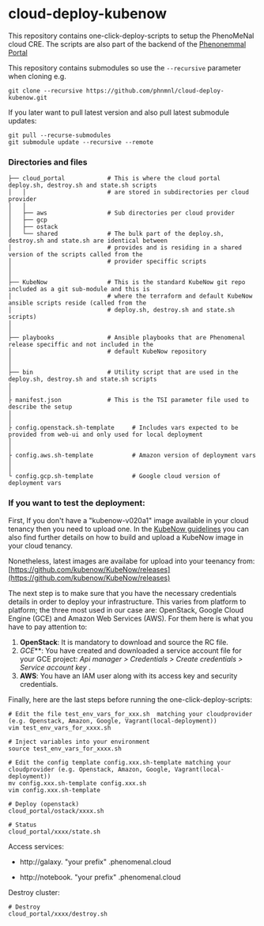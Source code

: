 # cloud-deploy-kubenow
This repository contains one-click-deploy-scripts to setup the PhenoMeNal cloud CRE.
The scripts are also part of the backend of the [Phenonemmal Portal](http://portal.phenomenal-h2020.eu/cloud-research-environment)

This repository contains submodules so use the `--recursive` parameter when cloning e.g.

    git clone --recursive https://github.com/phnmnl/cloud-deploy-kubenow.git

If you later want to pull latest version and also pull latest submodule updates:

    git pull --recurse-submodules
    git submodule update --recursive --remote


### Directories and files

    ├── cloud_portal            # This is where the cloud portal deploy.sh, destroy.sh and state.sh scripts
    │   │                       # are stored in subdirectories per cloud provider
    │   │
    │   ├── aws                 # Sub directories per cloud provider
    │   ├── gcp
    │   ├── ostack
    │   └── shared              # The bulk part of the deploy.sh, destroy.sh and state.sh are identical between
    │                           # provides and is residing in a shared version of the scripts called from the
    │                           # provider speciffic scripts
    │
    │
    ├── KubeNow                 # This is the standard KubeNow git repo included as a git sub-module and this is
    │                           # where the terraform and default KubeNow ansible scripts reside (called from the
    │                           # deploy.sh, destroy.sh and state.sh scripts)
    │
    │
    ├── playbooks               # Ansible playbooks that are Phenomenal release speciffic and not included in the
    │                           # default KubeNow repository
    │
    │
    ├── bin                     # Utility script that are used in the deploy.sh, destroy.sh and state.sh scripts
    │
    │
    ├ manifest.json             # This is the TSI parameter file used to describe the setup
    │
    │
    ├ config.openstack.sh-template     # Includes vars expected to be provided from web-ui and only used for local deployment
    │
    │
    ├ config.aws.sh-template           # Amazon version of deployment vars
    │
    │
    └ config.gcp.sh-template           # Google cloud version of deployment vars



### If you want to test the deployment:

First, If you don't have a "kubenow-v020a1" image available in your cloud tenancy then you need to upload one. In the [KubeNow guidelines](https://kubenow.readthedocs.io/en/latest/developers/build-img.html) you can also find further details on how to build and upload a KubeNow image in your cloud tenancy.

Nonetheless, latest images are availabe for upload into your teenancy from: [https://github.com/kubenow/KubeNow/releases](https://github.com/kubenow/KubeNow/releases)

The next step is to make sure that you have the necessary credentials details in order to deploy your infrastructure. This varies from platform to platform; the three most used in our case are: OpenStack, Google Cloud Engine (GCE) and Amazon Web Services (AWS). For them here is what you have to pay attention to:

1. **OpenStack**: It is mandatory to download and source the RC file.
2. *GCE***: You have created and downloaded a service account file for your GCE project: _Api manager > Credentials > Create credentials > Service account key_ .
3. **AWS**: You have an IAM user along with its access key and security credentials.

Finally, here are the last steps before running the one-click-deploy-scripts:

    # Edit the file test_env_vars_for_xxx.sh  matching your cloudprovider (e.g. Openstack, Amazon, Google, Vagrant(local-deployment))
    vim test_env_vars_for_xxxx.sh

    # Inject variables into your environment
    source test_env_vars_for_xxxx.sh

    # Edit the config template config.xxx.sh-template matching your cloudprovider (e.g. Openstack, Amazon, Google, Vagrant(local-deployment))
    mv config.xxx.sh-template config.xxx.sh
    vim config.xxx.sh-template

    # Deploy (openstack)
    cloud_portal/ostack/xxxx.sh

    # Status
    cloud_portal/xxxx/state.sh

Access services:

- http://galaxy. "your prefix" .phenomenal.cloud

- http://notebook. "your prefix" .phenomenal.cloud

Destroy cluster:

    # Destroy
    cloud_portal/xxxx/destroy.sh
